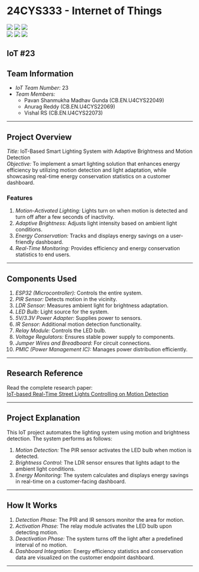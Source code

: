 # 24CYS333 - Internet of Things
![](https://img.shields.io/badge/Batch-22CYS-lightgreen) ![](https://img.shields.io/badge/UG-blue) ![](https://img.shields.io/badge/Subject-IoT-blue)
<br/>
![](https://img.shields.io/badge/Lecture-2-orange) ![](https://img.shields.io/badge/Practical-3-orange) ![](https://img.shields.io/badge/Credits-3-orange) <br/>

## IoT #23
## Team Information
- *IoT Team Number:* 23
- *Team Members:*  
  - Pavan Shanmukha Madhav Gunda (CB.EN.U4CYS22049)  
  - Anurag Reddy (CB.EN.U4CYS22069)  
  - Vishal RS (CB.EN.U4CYS22073)  

---

## Project Overview
*Title:* IoT-Based Smart Lighting System with Adaptive Brightness and Motion Detection  
*Objective:* To implement a smart lighting solution that enhances energy efficiency by utilizing motion detection and light adaptation, while showcasing real-time energy conservation statistics on a customer dashboard.

### Features
1. *Motion-Activated Lighting:* Lights turn on when motion is detected and turn off after a few seconds of inactivity.
2. *Adaptive Brightness:* Adjusts light intensity based on ambient light conditions.
3. *Energy Conservation:* Tracks and displays energy savings on a user-friendly dashboard.
4. *Real-Time Monitoring:* Provides efficiency and energy conservation statistics to end users.

---

## Components Used
1. *ESP32 (Microcontroller):* Controls the entire system.
2. *PIR Sensor:* Detects motion in the vicinity.
3. *LDR Sensor:* Measures ambient light for brightness adaptation.
4. *LED Bulb:* Light source for the system.
5. *5V/3.3V Power Adapter:* Supplies power to sensors.
6. *IR Sensor:* Additional motion detection functionality.
7. *Relay Module:* Controls the LED bulb.
8. *Voltage Regulators:* Ensures stable power supply to components.
9. *Jumper Wires and Breadboard:* For circuit connections.
10. *PMIC (Power Management IC):* Manages power distribution efficiently.

---

## Research Reference
Read the complete research paper:  
[IoT-based Real-Time Street Lights Controlling on Motion Detection](https://www.researchgate.net/publication/373680542_IoT_based_Real_Time_Street_Lights_controlling_on_Motion_Detection)

---

## Project Explanation
This IoT project automates the lighting system using motion and brightness detection. The system performs as follows:
1. *Motion Detection:* The PIR sensor activates the LED bulb when motion is detected.
2. *Brightness Control:* The LDR sensor ensures that lights adapt to the ambient light conditions.
3. *Energy Monitoring:* The system calculates and displays energy savings in real-time on a customer-facing dashboard.

---

## How It Works
1. *Detection Phase:* The PIR and IR sensors monitor the area for motion.
2. *Activation Phase:* The relay module activates the LED bulb upon detecting motion.
3. *Deactivation Phase:* The system turns off the light after a predefined interval of no motion.
4. *Dashboard Integration:* Energy efficiency statistics and conservation data are visualized on the customer endpoint dashboard.

---
